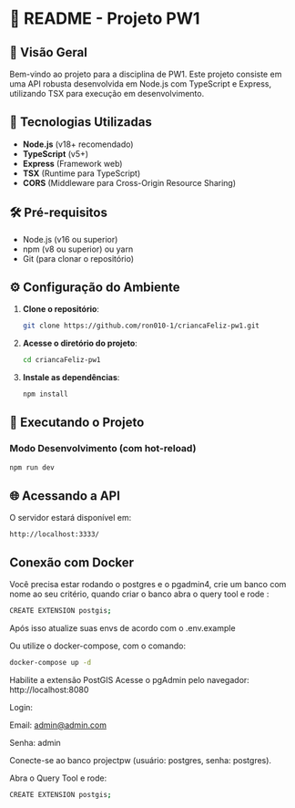 # 📝 README - Projeto PW1

## 📌 Visão Geral

Bem-vindo ao projeto para a disciplina de PW1. Este projeto consiste em uma API robusta desenvolvida em Node.js com TypeScript e Express, utilizando TSX para execução em desenvolvimento.

## 🚀 Tecnologias Utilizadas

-   **Node.js** (v18+ recomendado)
-   **TypeScript** (v5+)
-   **Express** (Framework web)
-   **TSX** (Runtime para TypeScript)
-   **CORS** (Middleware para Cross-Origin Resource Sharing)

## 🛠️ Pré-requisitos

-   Node.js (v16 ou superior)
-   npm (v8 ou superior) ou yarn
-   Git (para clonar o repositório)

## ⚙️ Configuração do Ambiente

1. **Clone o repositório**:

    ```bash
    git clone https://github.com/ron010-1/criancaFeliz-pw1.git
    ```

2. **Acesse o diretório do projeto**:

    ```bash
    cd criancaFeliz-pw1
    ```

3. **Instale as dependências**:
    ```bash
    npm install
    ```

## 🏃 Executando o Projeto

### Modo Desenvolvimento (com hot-reload)

```bash
npm run dev
```

## 🌐 Acessando a API

O servidor estará disponível em:

```
http://localhost:3333/
```

## Conexão com Docker

Você precisa estar rodando o postgres e o pgadmin4, crie um banco com nome ao seu critério, quando criar o banco abra o
query tool e rode :

```bash
CREATE EXTENSION postgis;
```

Após isso atualize suas envs de acordo com o .env.example

Ou utilize o docker-compose, com o comando:

```bash
docker-compose up -d
```

Habilite a extensão PostGIS
Acesse o pgAdmin pelo navegador: http://localhost:8080

Login:

Email: admin@admin.com

Senha: admin

Conecte-se ao banco projectpw (usuário: postgres, senha: postgres).

Abra o Query Tool e rode:

```bash
CREATE EXTENSION postgis;
```